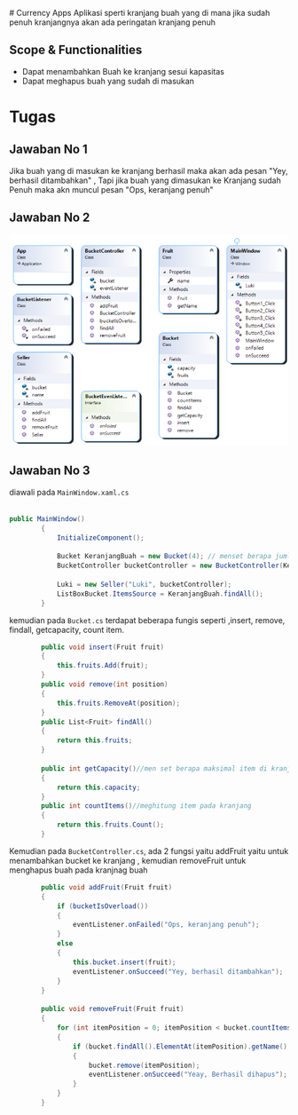 ﻿﻿# Currency Apps
Aplikasi sperti kranjang buah yang di mana jika sudah penuh kranjangnya akan ada 
peringatan kranjang penuh

## Scope & Functionalities
- Dapat menambahkan Buah ke kranjang sesui kapasitas
- Dapat meghapus buah yang sudah di masukan

# Tugas

## Jawaban No 1
Jika buah yang di masukan ke kranjang berhasil maka akan ada pesan "Yey, berhasil ditambahkan" , 
Tapi jika buah yang dimasukan ke Kranjang sudah Penuh maka akn muncul pesan "Ops, keranjang penuh"

## Jawaban No 2
![Class Diagram](https://github.com/MTYU-Luki/FreshFruit/blob/master/FreshFruit/ClassDiagram1.png)

## Jawaban No 3
diawali pada `MainWindow.xaml.cs`

```csharp

public MainWindow()
        {
            InitializeComponent();

            Bucket KeranjangBuah = new Bucket(4); // menset berapa jumlah maksimal buah yang bisa dimasukan ke kranjang
            BucketController bucketController = new BucketController(KeranjangBuah, this);

            Luki = new Seller("Luki", bucketController);
            ListBoxBucket.ItemsSource = KeranjangBuah.findAll();
        }
```

kemudian pada `Bucket.cs` terdapat beberapa fungis seperti ,insert, remove, findall, getcapacity, count item.

```csharp
        public void insert(Fruit fruit)
        {
            this.fruits.Add(fruit);
        }
        public void remove(int position)
        {
            this.fruits.RemoveAt(position);
        }
        public List<Fruit> findAll()
        {
            return this.fruits;
        }

        public int getCapacity()//men set berapa maksimal item di kranjang
        {
            return this.capacity;
        }
        public int countItems()//meghitung item pada kranjang
        {
            return this.fruits.Count();
        }
```

Kemudian pada `BucketController.cs`, ada 2 fungsi yaitu addFruit yaitu untuk menambahkan bucket ke kranjang , kemudian removeFruit untuk menghapus buah pada kranjnag buah

```csharp
        public void addFruit(Fruit fruit)
        {
            if (bucketIsOverload())
            {
                eventListener.onFailed("Ops, keranjang penuh");
            }
            else
            {
                this.bucket.insert(fruit);
                eventListener.onSucceed("Yey, berhasil ditambahkan");
            }
        }

        public void removeFruit(Fruit fruit)
        {
            for (int itemPosition = 0; itemPosition < bucket.countItems(); itemPosition++)
            {
                if (bucket.findAll().ElementAt(itemPosition).getName() == fruit.name)
                {
                    bucket.remove(itemPosition);
                    eventListener.onSucceed("Yeay, Berhasil dihapus");
                }
            }
        }
```